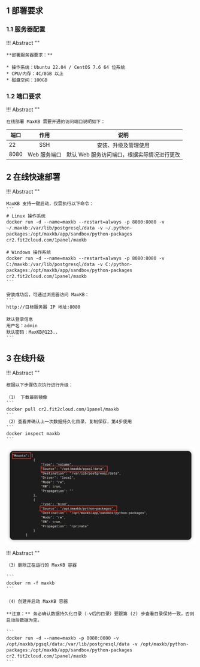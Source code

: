 ## 1 部署要求

### 1.1 服务器配置

!!! Abstract ""

    **部署服务器要求：**

    * 操作系统：Ubuntu 22.04 / CentOS 7.6 64 位系统
    * CPU/内存：4C/8GB 以上
    * 磁盘空间：100GB

### 1.2 端口要求

!!! Abstract ""

    在线部署 MaxKB 需要开通的访问端口说明如下：

| 端口     |    作用    |            说明            |
|--------|:--------:|:------------------------:|
| 22     |   SSH    |        安装、升级及管理使用        |
| 8080   | Web 服务端口 | 默认 Web 服务访问端口，根据实际情况进行更改 |    


## 2 在线快速部署

!!! Abstract ""

    MaxKB 支持一键启动，仅需执行以下命令：
    ```
    # Linux 操作系统
    docker run -d --name=maxkb --restart=always -p 8080:8080 -v ~/.maxkb:/var/lib/postgresql/data -v ~/.python-packages:/opt/maxkb/app/sandbox/python-packages cr2.fit2cloud.com/1panel/maxkb

    # Windows 操作系统
    docker run -d --name=maxkb --restart=always -p 8080:8080 -v C:/maxkb:/var/lib/postgresql/data -v C:/python-packages:/opt/maxkb/app/sandbox/python-packages cr2.fit2cloud.com/1panel/maxkb
    ```
     
    安装成功后，可通过浏览器访问 MaxKB：
    ```
    http://目标服务器 IP 地址:8080

    默认登录信息
    用户名：admin
    默认密码：MaxKB@123..
    ```

## 3 在线升级

!!! Abstract ""

    根据以下步骤依次执行进行升级：

    （1） 下载最新镜像
    ```
    docker pull cr2.fit2cloud.com/1panel/maxkb
    ```
    （2）查看并确认上一次数据持久化目录，复制保存，第4步使用
    ```
    docker inspect maxkb
    ```

![获取pgsql目录](../img/index/mount_pgsqldir.png)

!!! Abstract ""

    （3）删除正在运行的 MaxKB 容器

    ```
    docker rm -f maxkb 
    ```

    （4）创建并启动 MaxKB 容器

    **注意：** 务必确认数据持久化目录（-v后的目录）要跟第 (2) 步查看目录保持一致，否则启动后数据为空。

    ```
    docker run -d --name=maxkb -p 8080:8080 -v /opt/maxkb/pgsql/data:/var/lib/postgresql/data -v /opt/maxkb/python-packages:/opt/maxkb/app/sandbox/python-packages cr2.fit2cloud.com/1panel/maxkb
    ```
